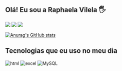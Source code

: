 ## Olá! Eu sou a Raphaela Vilela 🖐️


<a href = "mailto:raphaela.s.vilela@gmail.com"><img src="https://img.shields.io/badge/Gmail-D14836?style=for-the-badge&logo=gmail&logoColor=white" target="_blank"></a>
<a href="https://www.instagram.com/raphaela_vilela/" target="_blank"><img src="https://img.shields.io/badge/-LinkedIn-%230077B5?style=for-the-badge&logo=linkedin&logoColor=white" target="_blank"></a> 
<a href="https://www.facebook.com/raphaelavilela13?mibextid=LQQJ4d" target="_blank"><img src="https://img.shields.io/badge/-Instagram-%23E4405F?style=for-the-badge&logo=instagram&logoColor=white" target="_blank">
 
 [![Anurag's GitHub stats](https://github-readme-stats.vercel.app/api?username=raphaelavilela&theme=tokyonight)](https://github.com/anuraghazra/github-readme-stats)
 
 ## Tecnologias que eu uso no meu dia

<div style="display: inline_block">
  <img align="center" alt="html" src="https://img.shields.io/badge/HTML-239120?style=for-the-badge&logo=html5&logoColor=white" />
  <img align="center" alt="excel" src="https://img.shields.io/badge/Microsoft_Excel-217346?style=for-the-badge&logo=microsoft-excel&logoColor=white" />
  <img align="center" alt="MySQL" src="https://img.shields.io/badge/MySQL-00000F?style=for-the-badge&logo=mysql&logoColor=white" />
